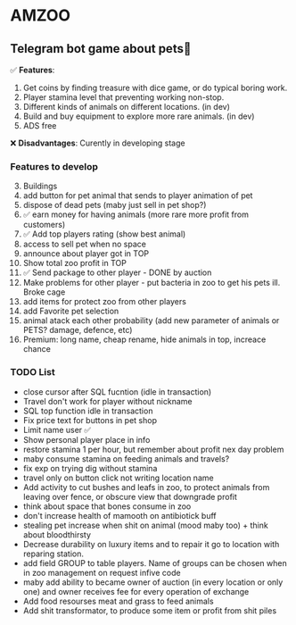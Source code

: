 # AMZOO

## Telegram bot game about pets🐇

:white_check_mark: **Features**: 
1. Get coins by finding treasure with dice game, or do typical boring work.
2. Player stamina level that preventing working non-stop.
3. Different kinds of animals on different locations. (in dev)
4. Build and buy equipment to explore more rare animals. (in dev)
5. ADS free

:x: **Disadvantages**: Curently in developing stage

### Features to develop
3. Buildings
6. add button for pet animal that sends to player animation of pet
7. dispose of dead pets (maby just sell in pet shop?)
8. :white_check_mark: earn money for having animals (more rare more profit from customers)
9. :white_check_mark: Add top players rating (show best animal) 
10. access to sell pet when no space
11. announce about player got in TOP
12. Show total zoo profit in TOP
13. :white_check_mark: Send package to other player - DONE by auction
14. Make problems for other player - put bacteria in zoo to get his pets ill. Broke cage
15. add items for protect zoo from other players
16. add Favorite pet selection
17. animal atack each other probability (add new parameter of animals or PETS? damage, defence, etc)
17. Premium: long name, cheap rename, hide animals in top, increace chance

### TODO List
- close cursor after SQL fucntion (idle in transaction)
- Travel don't work for player without nickname
- SQL top function idle in transaction
- Fix price text for buttons in pet shop
- Limit name user :white_check_mark:
- Show personal player place in info
- restore stamina 1 per hour, but remember about profit nex day problem
- maby consume stamina on feeding animals and travels?
- fix exp on trying dig without stamina
- travel only on button click not writing location name
- Add activity to cut bushes and leafs in zoo, to protect animals from leaving over fence, or obscure view that downgrade profit
- think about space that bones consume in zoo
- don't increase health of mamooth on antibiotick buff
- stealing pet increase when shit on animal (mood maby too) + think about bloodthirsty
- Decrease durability on luxury items and to repair it go to location with reparing station.
- add field GROUP to table players. Name of groups can be chosen when in zoo management on request infive code
- maby add ability to became owner of auction (in every location or only one) and owner receives fee for every operation of exchange
- Add food resourses meat and grass to feed animals
- Add shit transformator, to produce some item or profit from shit piles
